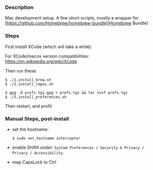 
### Description

Mac development setup. A few short scripts, mostly a wrapper for [https://github.com/Homebrew/homebrew-bundle](Homebrew Bundle)

### Steps

First install XCode (which will take a while).

For XCode/macos version compatibilities:
https://en.wikipedia.org/wiki/Xcode

Then run these:
```
$ ./1.install_brew.sh
$ ./2.install_repos.sh

$ gpg -d prefs.tgz.gpg > prefs.tgz && tar zxvf prefs.tgz
$ ./3.install_preferences.sh
```

Then restart, and profit.

### Manual Steps, post-install

  - set the hostname:
    ```
    $ sudo set_hostname interceptor
    ```

  - enable ShiftIt under: `System Preferences / Security & Privacy / Privacy / Accessibility`.

  - map CapsLock to Ctrl

